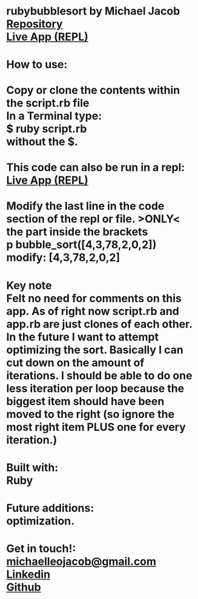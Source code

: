# rubybubblesort by Michael Jacob<br><a href="https://github.com/Michaelleojacob/rubybubblesort" target="_blank">Repository</a><br><a href="https://replit.com/@Michaelleojacob/bubblesort#main.rb" target="_blank">Live App (REPL)</a>

# How to use:<br><br>Copy or clone the contents within the script.rb file<br>In a Terminal type:<br>$ ruby script.rb<br> without the $.<br><br>This code can also be run in a repl:<br><a href="https://replit.com/@Michaelleojacob/bubblesort#main.rb" target="_blank">Live App (REPL)</a><br><br>Modify the last line in the code section of the repl or file. >ONLY< the part inside the brackets<br>p bubble_sort([4,3,78,2,0,2])<br>modify: [4,3,78,2,0,2]

# Key note<br>Felt no need for comments on this app. As of right now script.rb and app.rb are just clones of each other. In the future I want to attempt optimizing the sort. Basically I can cut down on the amount of iterations. I should be able to do one less iteration per loop because the biggest item should have been moved to the right (so ignore the most right item PLUS one for every iteration.)

# Built with:<br>Ruby

# Future additions:<br>optimization.

# Get in touch!:<br> michaelleojacob@gmail.com<br><a href="https://www.linkedin.com/public-profile/in/michael-leo-jacob" target="_blank">Linkedin</a><br><a href="https://https://github.com/Michaelleojacob" target="_blank">Github</a>

